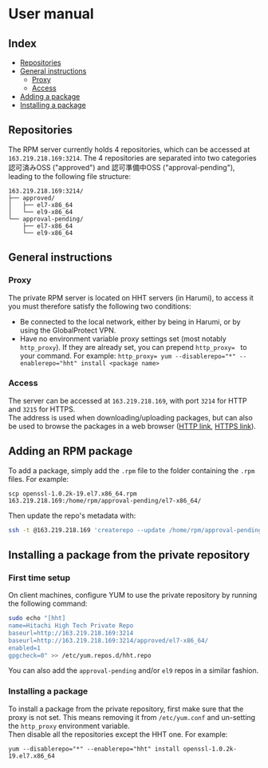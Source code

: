 # User manual

## Index

- [Repositories](#repositories)
- [General instructions](#general-instructions)
  - [Proxy](#proxy)
  - [Access](#access)
- [Adding a package](#adding-an-rpm-package)
- [Installing a package](#installing-a-package-from-the-private-repository)

## Repositories

The RPM server currently holds 4 repositories, which can be accessed at `163.219.218.169:3214`. The 4 repositories are separated into two categories 認可済みOSS ("approved") and 認可準備中OSS ("approval-pending"), leading to the following file structure:

```
163.219.218.169:3214/
├── approved/
│   ├── el7-x86_64
│   └── el9-x86_64
└── approval-pending/
    ├── el7-x86_64
    └── el9-x86_64
```

## General instructions

### Proxy

The private RPM server is located on HHT servers (in Harumi), to access it you must therefore satisfy the following two conditions:

- Be connected to the local network, either by being in Harumi, or by using the GlobalProtect VPN.
- Have no environment variable proxy settings set (most notably `http_proxy`). If they are already set, you can prepend `http_proxy= ` to your command.
  For example: `http_proxy= yum --disablerepo="*" --enablerepo="hht" install <package name>`

### Access

The server can be accessed at `163.219.218.169`, with port `3214` for HTTP and `3215` for HTTPS.\
The address is used when downloading/uploading packages, but can also be used to browse the packages in a web browser ([HTTP link](http://163.219.218.169:3214/), [HTTPS link](https://163.219.218.169:3215/)).

## Adding an RPM package

To add a package, simply add the `.rpm` file to the folder containing the `.rpm` files. For example:

```console
scp openssl-1.0.2k-19.el7.x86_64.rpm 163.219.218.169:/home/rpm/approval-pending/el7-x86_64/
```

Then update the repo's metadata with:

```bash
ssh -t @163.219.218.169 'createrepo --update /home/rpm/approval-pending/el7-x86_64/'
```

## Installing a package from the private repository

### First time setup

On client machines, configure YUM to use the private repository by running the following command:

```bash
sudo echo "[hht]
name=Hitachi High Tech Private Repo
baseurl=http://163.219.218.169:3214
baseurl=http://163.219.218.169:3214/approved/el7-x86_64/
enabled=1
gpgcheck=0" >> /etc/yum.repos.d/hht.repo
```

You can also add the `approval-pending` and/or `el9` repos in a similar fashion.

### Installing a package

To install a package from the private repository, first make sure that the proxy is not set. This means removing it from `/etc/yum.conf` and un-setting the `http_proxy` environment variable. \
Then disable all the repositories except the HHT one. For example:

```console
yum --disablerepo="*" --enablerepo="hht" install openssl-1.0.2k-19.el7.x86_64
```
